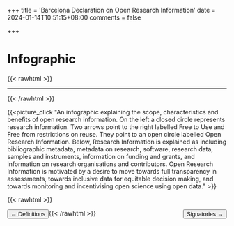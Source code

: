 +++
title = 'Barcelona Declaration on Open Research Information'
date = 2024-01-14T10:51:15+08:00
comments = false

+++

# Infographic
{{< rawhtml >}}
<hr class="small">
{{< /rawhtml >}}

{{<picture_click "An infographic explaining the scope, characteristics and benefits of open research information. On the left a closed circle represents research information. Two arrows point to the right labelled Free to Use and Free from restrictions on reuse. They point to an open circle labelled Open Research Information. Below, Research Information is explained as including bibliographic metadata, metadata on research, software, research data, samples and instruments, information on funding and grants, and information on research organisations and contributors. Open Research Information is motivated by a desire to move towards full transparency in assessments, towards inclusive data for equitable decision making, and towards monitoring and incentivising open science using open data." >}}

{{< rawhtml >}}

<button style="float:left" onclick="document.location='/definitions'">&larr; Definitions</button> 

<button style="float:right" onclick="document.location='/signatories'">Signatories &rarr;</button> 

{{< /rawhtml >}}
